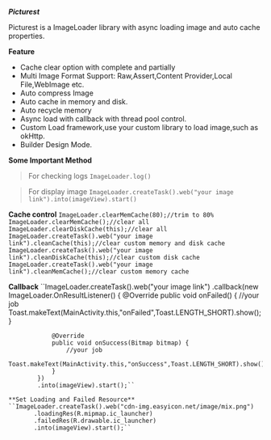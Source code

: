 ***Picturest***

Picturest is a ImageLoader library with async loading image and auto cache properties.


**Feature**
  
  - Cache clear option with complete and partially
  - Multi Image Format Support: Raw,Assert,Content Provider,Local File,WebImage etc.
  - Auto compress Image
  - Auto cache in memory and disk.
  - Auto recycle memory
  - Async load with callback with thread pool control.
  - Custom Load framework,use your custom library to load image,such as okHttp.
  - Builder Design Mode.


**Some Important Method**

  >For checking logs
  ``ImageLoader.log()``
  
  >For display image
  ``ImageLoader.createTask().web("your image link").into(imageView).start()``
  
  **Cache control**
   ``ImageLoader.clearMemCache(80);//trim to 80%
   ImageLoader.clearMemCache();//clear all
   ImageLoader.clearDiskCache(this);//clear all
   ImageLoader.createTask().web("your image link").cleanCache(this);//clear custom memory and disk cache
   ImageLoader.createTask().web("your image link").cleanDiskCache(this);//clear custom disk cache
   ImageLoader.createTask().web("your image link").cleanMemCache();//clear custom memory cache``
   
   **Callback**
   ``ImageLoader.createTask().web("your image link")
            .callback(new ImageLoader.OnResultListener() {
                @Override
                public void onFailed() {
                    //your job
                    Toast.makeText(MainActivity.this,"onFailed",Toast.LENGTH_SHORT).show();
                }

                @Override
                public void onSuccess(Bitmap bitmap) {
                    //your job
                    Toast.makeText(MainActivity.this,"onSuccess",Toast.LENGTH_SHORT).show();
                }
            })
            .into(imageView).start();``
            
    **Set Loading and Failed Resource**
    ``ImageLoader.createTask().web("cdn-img.easyicon.net/image/mix.png")
           .loadingRes(R.mipmap.ic_launcher)
           .failedRes(R.drawable.ic_launcher)
           .into(imageView).start();``

  

  
